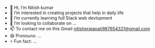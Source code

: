 - 👋 Hi, I’m Nitish kumar
- 👀 I’m interested in creating projects that help in daily life
- 🌱 I’m currently learning full Stack web devlopment
- 💞️ I’m looking to collaborate on ...
- 📫 To contact me on this Gmail nitishprajapati987654321@gmail.com
- 😄 Pronouns: ...
- ⚡ Fun fact: ...

<!---
Nitish kumar is a ✨ special ✨ repository because its `README.md` (this file) appears on your GitHub profile.
You can click the Preview link to take a look at your changes.
--->
